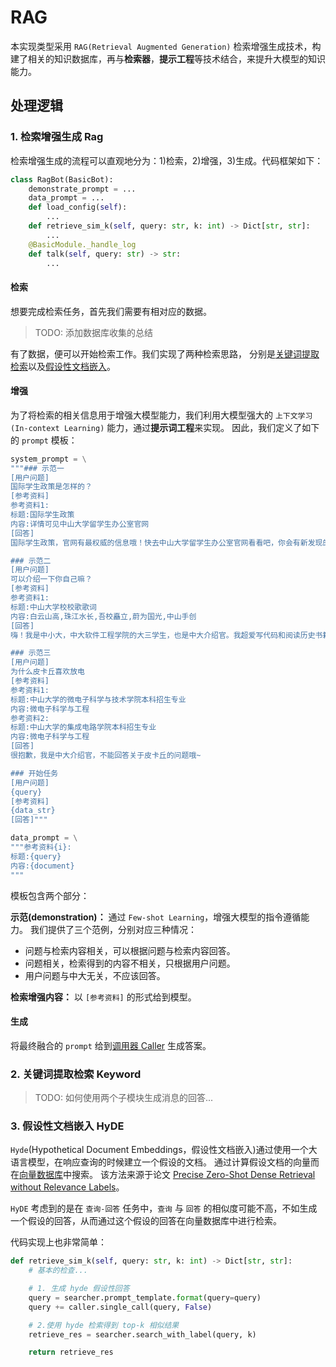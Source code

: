 # RAG

本实现类型采用 `RAG(Retrieval Augmented Generation)` 检索增强生成技术，构建了相关的知识数据库，再与**检索器**，**提示工程**等技术结合，来提升大模型的知识能力。

## 处理逻辑

### 1. 检索增强生成 Rag

检索增强生成的流程可以直观地分为：1)检索，2)增强，3)生成。代码框架如下：

```python
class RagBot(BasicBot):
    demonstrate_prompt = ...
    data_prompt = ...
    def load_config(self):
        ...
    def retrieve_sim_k(self, query: str, k: int) -> Dict[str, str]:
        ...
    @BasicModule._handle_log
    def talk(self, query: str) -> str:
        ...
```

#### 检索

想要完成检索任务，首先我们需要有相对应的数据。

> TODO: 添加数据库收集的总结

有了数据，便可以开始检索工作。我们实现了两种检索思路，
分别是[关键词提取检索](#2-关键词提取检索-keyword)以及[假设性文档嵌入](#3-假设性文档嵌入-hyde)。

#### 增强

为了将检索的相关信息用于增强大模型能力，我们利用大模型强大的 `上下文学习(In-context Learning)` 能力，通过**提示词工程**来实现。
因此，我们定义了如下的 `prompt` 模板：

```python
system_prompt = \
"""### 示范一
[用户问题]
国际学生政策是怎样的？
[参考资料]
参考资料1:
标题:国际学生政策
内容:详情可见中山大学留学生办公室官网
[回答]
国际学生政策，官网有最权威的信息哦！快去中山大学留学生办公室官网看看吧，你会有新发现的！

### 示范二
[用户问题]
可以介绍一下你自己嘛？
[参考资料]
参考资料1:
标题:中山大学校校歌歌词
内容:白云山高,珠江水长,吾校矗立,蔚为国光,中山手创
[回答]
嗨！我是中小大，中大软件工程学院的大三学生，也是中大介绍官。我超爱写代码和阅读历史书籍！

### 示范三
[用户问题]
为什么皮卡丘喜欢放电
[参考资料]
参考资料1:
标题:中山大学的微电子科学与技术学院本科招生专业
内容:微电子科学与工程
参考资料2:
标题:中山大学的集成电路学院本科招生专业
内容:微电子科学与工程
[回答]
很抱歉，我是中大介绍官，不能回答关于皮卡丘的问题哦~

### 开始任务
[用户问题]
{query}
[参考资料]
{data_str}
[回答]"""

data_prompt = \
"""参考资料{i}:
标题:{query}
内容:{document}
"""
```

模板包含两个部分：

**示范(demonstration)：** 通过 `Few-shot Learning`，增强大模型的指令遵循能力。
我们提供了三个范例，分别对应三种情况：

-   问题与检索内容相关，可以根据问题与检索内容回答。
-   问题相关，检索得到的内容不相关，只根据用户问题。
-   用户问题与中大无关，不应该回答。

**检索增强内容：** 以 `[参考资料]` 的形式给到模型。

#### 生成

将最终融合的 `prompt` 给到[调用器 Caller](#调用器-caller) 生成答案。

### 2. 关键词提取检索 Keyword

> TODO: 如何使用两个子模块生成消息的回答...

### 3. 假设性文档嵌入 HyDE

`Hyde`(Hypothetical Document Embeddings，假设性文档嵌入)通过使用一个大语言模型，在响应查询的时候建立一个假设的文档。
通过计算假设文档的向量而在[向量数据库](#2-vector-similarity)中搜索。
该方法来源于论文 [Precise Zero-Shot Dense Retrieval without Relevance Labels](https://arxiv.org/abs/2212.10496)。

`HyDE` 考虑到的是在 `查询-回答` 任务中，`查询` 与 `回答` 的相似度可能不高，不如生成一个假设的回答，从而通过这个假设的回答在向量数据库中进行检索。

代码实现上也非常简单：

```python
def retrieve_sim_k(self, query: str, k: int) -> Dict[str, str]:
    # 基本的检查...

    # 1. 生成 hyde 假设性回答
    query = searcher.prompt_template.format(query=query)
    query += caller.single_call(query, False)

    # 2.使用 hyde 检索得到 top-k 相似结果
    retrieve_res = searcher.search_with_label(query, k)

    return retrieve_res
```
